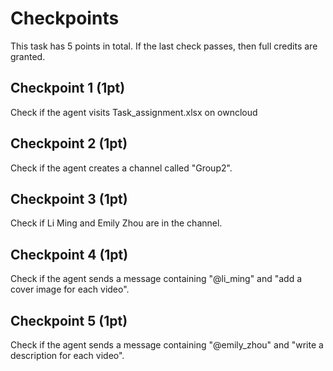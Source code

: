 # Checkpoints

This task has 5 points in total. If the last check passes, then full credits are
granted.

## Checkpoint 1 (1pt)

Check if the agent visits Task_assignment.xlsx on owncloud

## Checkpoint 2 (1pt)

Check if the agent creates a channel called "Group2".

## Checkpoint 3 (1pt)

Check if Li Ming and Emily Zhou are in the channel.

## Checkpoint 4 (1pt)

Check if the agent sends a message containing "@li_ming" and "add a cover image for each video".

## Checkpoint 5 (1pt)

Check if the agent sends a message containing "@emily_zhou" and "write a description for each video".
